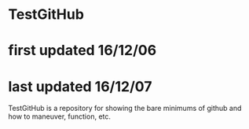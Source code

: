 # TestGitHub
# first updated 16/12/06  
# last 	updated 16/12/07  

TestGitHub is a repository for showing the bare minimums of github and how to maneuver, function, etc. 
